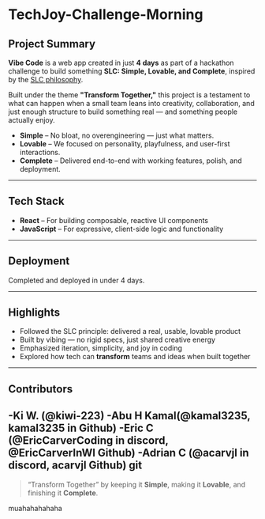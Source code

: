 # TechJoy-Challenge-Morning
## Project Summary

**Vibe Code** is a web app created in just **4 days** as part of a hackathon challenge to build something **SLC: Simple, Lovable, and Complete**, inspired by the [SLC philosophy](https://longform.asmartbear.com/slc/).

Built under the theme **"Transform Together,"** this project is a testament to what can happen when a small team leans into creativity, collaboration, and just enough structure to build something real — and something people actually enjoy.

- **Simple** – No bloat, no overengineering — just what matters.
- **Lovable** – We focused on personality, playfulness, and user-first interactions.
- **Complete** – Delivered end-to-end with working features, polish, and deployment.

---

## Tech Stack

- **React** – For building composable, reactive UI components  
- **JavaScript** – For expressive, client-side logic and functionality

---

## Deployment

Completed and deployed in under 4 days.

---

## Highlights

- Followed the SLC principle: delivered a real, usable, lovable product  
- Built by vibing — no rigid specs, just shared creative energy  
- Emphasized iteration, simplicity, and joy in coding  
- Explored how tech can **transform** teams and ideas when built together

---


## Contributors

-Ki W. (@kiwi-223)
-Abu H Kamal(@kamal3235, kamal3235 in Github)
-Eric C (@EricCarverCoding in discord, @EricCarverInWI Github)
-Adrian C (@acarvjl in discord, acarvjl Github) git
---

> “Transform Together” by keeping it **Simple**, making it **Lovable**, and finishing it **Complete**.



muahahahahaha

